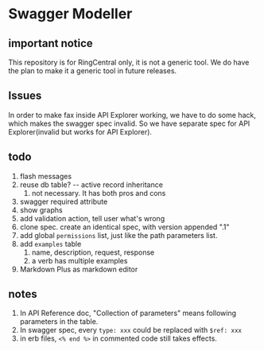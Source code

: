 # Swagger Modeller


## important notice

This repository is for RingCentral only, it is not a generic tool. We do have the plan to make it a generic tool in future releases.


## Issues

In order to make fax inside API Explorer working, we have to do some hack, which makes the swagger spec invalid. So we have separate spec for API Explorer(invalid but works for API Explorer).


## todo

1. flash messages
1. reuse db table? -- active record inheritance
    1. not necessary. It has both pros and cons
1. swagger required attribute
1. show graphs
1. add validation action, tell user what's wrong
1. clone spec. create an identical spec, with version appended ".1"
1. add global `permissions` list, just like the path parameters list.
1. add `examples` table
    1. name, description, request, response
    1. a verb has multiple examples
1. Markdown Plus as markdown editor


## notes

1. In API Reference doc, "Collection of parameters" means following parameters in the table.
1. In swagger spec, every `type: xxx` could be replaced with `$ref: xxx`
1. in erb files, `<% end %>` in commented code still takes effects.
